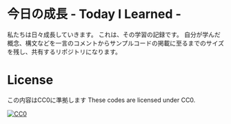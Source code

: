 # 今日の成長 - Today I Learned -
私たちは日々成長していきます。
これは、その学習の記録です。
自分が学んだ概念、構文などを一言のコメントからサンプルコードの掲載に至るまでのサイズを残し、共有するリポジトリになります。


# License

この内容はCC0に準拠します
These codes are licensed under CC0.

[![CC0](http://i.creativecommons.org/p/zero/1.0/88x31.png "CC0")](http://creativecommons.org/publicdomain/zero/1.0/deed.ja)